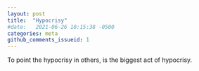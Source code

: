 ```yaml
---
layout: post
title:  "Hypocrisy"
#date:   2021-06-26 10:15:38 -0500
categories: meta
github_comments_issueid: 1
---
```

To point the hypocrisy in others, is the biggest act of hypocrisy.
